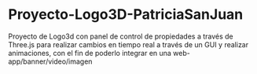 # Proyecto-Logo3D-PatriciaSanJuan
 Proyecto de Logo3d con panel de control de propiedades a través de Three.js para realizar cambios en tiempo real a través de un GUI y realizar animaciones, con el fin de poderlo integrar en una web-app/banner/video/imagen

